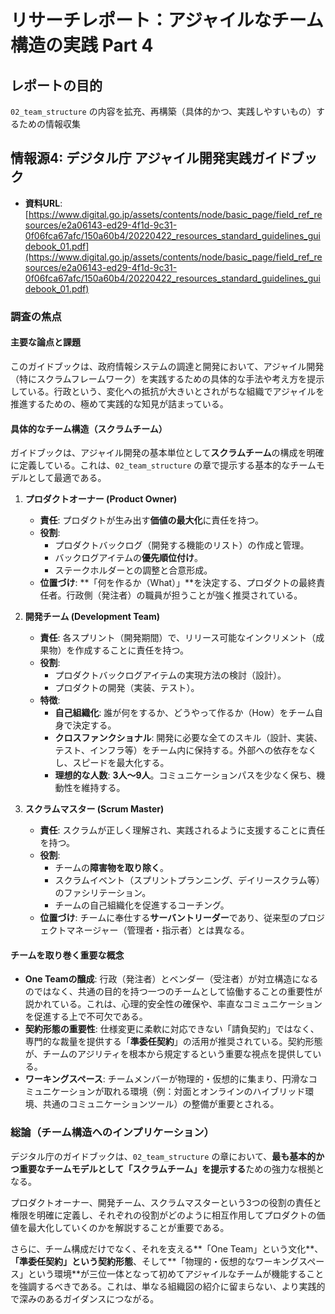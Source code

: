 # リサーチレポート：アジャイルなチーム構造の実践 Part 4

## レポートの目的
`02_team_structure` の内容を拡充、再構築（具体的かつ、実践しやすいもの）するための情報収集

## 情報源4: デジタル庁 アジャイル開発実践ガイドブック

*   **資料URL**: [https://www.digital.go.jp/assets/contents/node/basic_page/field_ref_resources/e2a06143-ed29-4f1d-9c31-0f06fca67afc/150a60b4/20220422_resources_standard_guidelines_guidebook_01.pdf](https://www.digital.go.jp/assets/contents/node/basic_page/field_ref_resources/e2a06143-ed29-4f1d-9c31-0f06fca67afc/150a60b4/20220422_resources_standard_guidelines_guidebook_01.pdf)

### 調査の焦点

#### 主要な論点と課題
このガイドブックは、政府情報システムの調達と開発において、アジャイル開発（特にスクラムフレームワーク）を実践するための具体的な手法や考え方を提示している。行政という、変化への抵抗が大きいとされがちな組織でアジャイルを推進するための、極めて実践的な知見が詰まっている。

#### 具体的なチーム構造（スクラムチーム）
ガイドブックは、アジャイル開発の基本単位として**スクラムチーム**の構成を明確に定義している。これは、`02_team_structure` の章で提示する基本的なチームモデルとして最適である。

1.  **プロダクトオーナー (Product Owner)**
    *   **責任**: プロダクトが生み出す**価値の最大化**に責任を持つ。
    *   **役割**:
        *   プロダクトバックログ（開発する機能のリスト）の作成と管理。
        *   バックログアイテムの**優先順位付け**。
        *   ステークホルダーとの調整と合意形成。
    *   **位置づけ**: **「何を作るか（What）」**を決定する、プロダクトの最終責任者。行政側（発注者）の職員が担うことが強く推奨されている。

2.  **開発チーム (Development Team)**
    *   **責任**: 各スプリント（開発期間）で、リリース可能なインクリメント（成果物）を作成することに責任を持つ。
    *   **役割**:
        *   プロダクトバックログアイテムの実現方法の検討（設計）。
        *   プロダクトの開発（実装、テスト）。
    *   **特徴**:
        *   **自己組織化**: 誰が何をするか、どうやって作るか（How）をチーム自身で決定する。
        *   **クロスファンクショナル**: 開発に必要な全てのスキル（設計、実装、テスト、インフラ等）をチーム内に保持する。外部への依存をなくし、スピードを最大化する。
        *   **理想的な人数**: **3人〜9人**。コミュニケーションパスを少なく保ち、機動性を維持する。

3.  **スクラムマスター (Scrum Master)**
    *   **責任**: スクラムが正しく理解され、実践されるように支援することに責任を持つ。
    *   **役割**:
        *   チームの**障害物を取り除く**。
        *   スクラムイベント（スプリントプランニング、デイリースクラム等）のファシリテーション。
        *   チームの自己組織化を促進するコーチング。
    *   **位置づけ**: チームに奉仕する**サーバントリーダー**であり、従来型のプロジェクトマネージャー（管理者・指示者）とは異なる。

#### チームを取り巻く重要な概念
*   **One Teamの醸成**: 行政（発注者）とベンダー（受注者）が対立構造になるのではなく、共通の目的を持つ一つのチームとして協働することの重要性が説かれている。これは、心理的安全性の確保や、率直なコミュニケーションを促進する上で不可欠である。
*   **契約形態の重要性**: 仕様変更に柔軟に対応できない「請負契約」ではなく、専門的な裁量を提供する「**準委任契約**」の活用が推奨されている。契約形態が、チームのアジリティを根本から規定するという重要な視点を提供している。
*   **ワーキングスペース**: チームメンバーが物理的・仮想的に集まり、円滑なコミュニケーションが取れる環境（例：対面とオンラインのハイブリッド環境、共通のコミュニケーションツール）の整備が重要とされる。

### 総論（チーム構造へのインプリケーション）
デジタル庁のガイドブックは、`02_team_structure` の章において、**最も基本的かつ重要なチームモデルとして「スクラムチーム」を提示する**ための強力な根拠となる。

プロダクトオーナー、開発チーム、スクラムマスターという3つの役割の責任と権限を明確に定義し、それぞれの役割がどのように相互作用してプロダクトの価値を最大化していくのかを解説することが重要である。

さらに、チーム構成だけでなく、それを支える**「One Team」という文化**、**「準委任契約」という契約形態**、そして**「物理的・仮想的なワーキングスペース」という環境**が三位一体となって初めてアジャイルなチームが機能することを強調するべきである。これは、単なる組織図の紹介に留まらない、より実践的で深みのあるガイダンスにつながる。 
